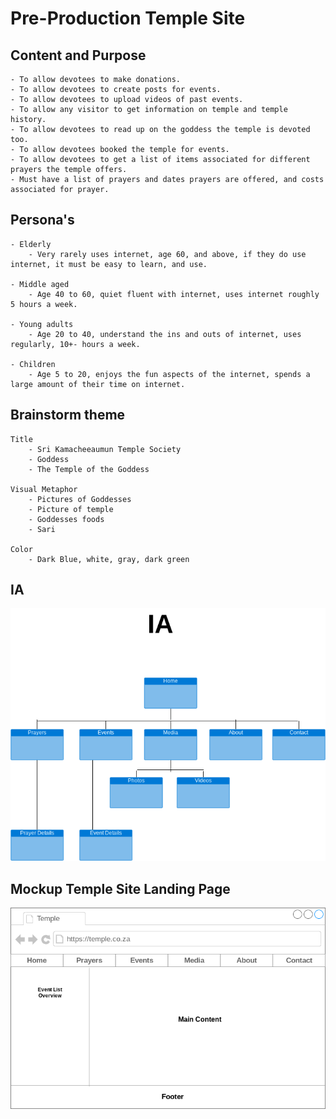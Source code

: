 # Pre-Production Temple Site

## Content and Purpose

    - To allow devotees to make donations.
    - To allow devotees to create posts for events.
    - To allow devotees to upload videos of past events.
    - To allow any visitor to get information on temple and temple history.
    - To allow devotees to read up on the goddess the temple is devoted too.
    - To allow devotees booked the temple for events.
    - To allow devotees to get a list of items associated for different prayers the temple offers.
    - Must have a list of prayers and dates prayers are offered, and costs associated for prayer.

## Persona's

    - Elderly
        - Very rarely uses internet, age 60, and above, if they do use internet, it must be easy to learn, and use.

    - Middle aged
        - Age 40 to 60, quiet fluent with internet, uses internet roughly 5 hours a week.

    - Young adults
        - Age 20 to 40, understand the ins and outs of internet, uses regularly, 10+- hours a week.

    - Children
        - Age 5 to 20, enjoys the fun aspects of the internet, spends a large amount of their time on internet.


## Brainstorm theme

    Title
        - Sri Kamacheeaumun Temple Society
        - Goddess
        - The Temple of the Goddess
    
    Visual Metaphor
        - Pictures of Goddesses
        - Picture of temple
        - Goddesses foods
        - Sari
 
    Color
        - Dark Blue, white, gray, dark green

## IA
![](./IATemple.png)

## Mockup Temple Site Landing Page
![](./MockupTemple.png)
